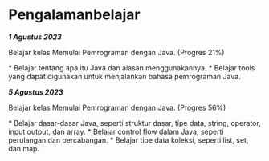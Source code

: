 # Pengalamanbelajar

***1 Agustus 2023***
<p>Belajar kelas Memulai Pemrograman dengan Java. (Progres 21%)</p>
* Belajar tentang apa itu Java dan alasan menggunakannya.
* Belajar tools yang dapat digunakan untuk menjalankan bahasa pemrograman Java.

***5 Agustus 2023***
<p>Belajar kelas Memulai Pemrograman dengan Java. (Progres 56%)</p>
* Belajar dasar-dasar Java, seperti struktur dasar, tipe data, string, operator, input output, dan array.
* Belajar control flow dalam Java, seperti perulangan dan percabangan.
* Belajar tipe data koleksi, seperti list, set, dan map.
